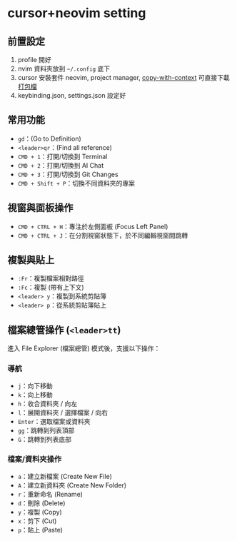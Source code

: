 # cursor+neovim setting

## 前置設定

1. profile 開好
2. nvim 資料夾放到 `~/.config` 底下
3. cursor 安裝套件 neovim, project manager, [copy-with-context](https://github.com/r3nyou/copy-with-context) 可直接下載 
[打包檔](https://drive.google.com/file/d/1oZJflsB6NsK9hHf3OmgylCwLeBZpZ8Wb/view?usp=sharing)
4. keybinding.json, settings.json 設定好

## 常用功能

* `gd`：(Go to Definition)
* `<leader>qr`：(Find all reference)
* `CMD + 1`：打開/切換到 Terminal
* `CMD + 2`：打開/切換到 AI Chat
* `CMD + 3`：打開/切換到 Git Changes
* `CMD + Shift + P`：切換不同資料夾的專案

## 視窗與面板操作

* `CMD + CTRL + H`：專注於左側面板 (Focus Left Panel)
* `CMD + CTRL + J`：在分割視窗狀態下，於不同編輯視窗間跳轉

## 複製與貼上

* `:Fr`：複製檔案相對路徑
* `:Fc`：複製 (帶有上下文)
* `<leader> y`：複製到系統剪貼簿
* `<leader> p`：從系統剪貼簿貼上

## 檔案總管操作 (`<leader>tt`)

進入 File Explorer (檔案總管) 模式後，支援以下操作：

### 導航

* `j`：向下移動
* `k`：向上移動
* `h`：收合資料夾 / 向左
* `l`：展開資料夾 / 選擇檔案 / 向右
* `Enter`：選取檔案或資料夾
* `gg`：跳轉到列表頂部
* `G`：跳轉到列表底部

### 檔案/資料夾操作

* `a`：建立新檔案 (Create New File)
* `A`：建立新資料夾 (Create New Folder)
* `r`：重新命名 (Rename)
* `d`：刪除 (Delete)
* `y`：複製 (Copy)
* `x`：剪下 (Cut)
* `p`：貼上 (Paste)
